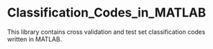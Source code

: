 # Classification_Codes_in_MATLAB
This library contains cross validation and test set classification codes written in MATLAB. 
